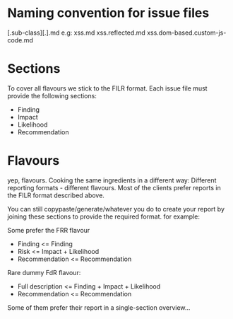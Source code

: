 # Naming convention for issue files

<class>[.sub-class][.<variant>].md
e.g:
xss.md
xss.reflected.md
xss.dom-based.custom-js-code.md

# Sections

To cover all flavours we stick to the FILR format.
Each issue file must provide the following sections:
* Finding
* Impact
* Likelihood
* Recommendation

# Flavours
yep, flavours.
Cooking the same ingredients in a different way: Different reporting formats - different flavours.
Most of the clients prefer reports in the FILR format described above.

You can still copypaste/generate/whatever you do to create your report by joining these sections to provide the required format.
for example:

Some prefer the FRR flavour
* Finding <= Finding
* Risk <= Impact + Likelihood
* Recommendation <= Recommendation

Rare dummy FdR flavour:
* Full description <= Finding + Impact + Likelihood
* Recommendation <= Recommendation

Some of them prefer their report in a single-section overview...
